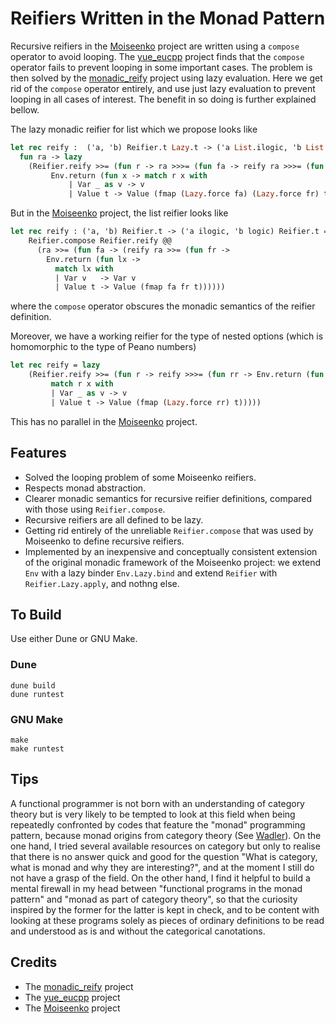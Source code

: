 # Reifiers Written in the Monad Pattern

Recursive reifiers in the [Moiseenko](https://gist.github.com/eupp/a78e9fc086834106e98d50e1e7bdea24) project are written using a `compose` operator to avoid looping. The [yue_eucpp](../yue_eucpp) project finds that the `compose` operator fails to prevent looping in some important cases. The problem is then solved by the [monadic_reify](../monadic_reify) project using lazy evaluation. Here we get rid of the `compose` operator entirely, and use just lazy evaluation to prevent looping in all cases of interest. The benefit in so doing is further explained bellow. 

The lazy monadic reifier for list which we propose looks like
```ocaml
let rec reify :  ('a, 'b) Reifier.t Lazy.t -> ('a List.ilogic, 'b List.logic) Reifier.t Lazy.t =
  fun ra -> lazy
    (Reifier.reify >>= (fun r -> ra >>>= (fun fa -> reify ra >>>= (fun fr ->
         Env.return (fun x -> match r x with
             | Var _ as v -> v
             | Value t -> Value (fmap (Lazy.force fa) (Lazy.force fr) t)))))) 
```
But in the [Moiseenko](https://gist.github.com/eupp/a78e9fc086834106e98d50e1e7bdea24) project, the list reifier looks like 
```ocaml
let rec reify : ('a, 'b) Reifier.t -> ('a ilogic, 'b logic) Reifier.t = fun ra ->
    Reifier.compose Reifier.reify @@
      (ra >>= (fun fa -> (reify ra >>= (fun fr ->
        Env.return (fun lx ->
          match lx with
          | Var v   -> Var v
          | Value t -> Value (fmap fa fr t))))))
```
where the `compose` operator obscures the monadic semantics of the reifier definition. 

Moreover, we have a working reifier for the type of nested options (which is homomorphic to the type of Peano numbers)
```ocaml
let rec reify = lazy
    (Reifier.reify >>= (fun r -> reify >>>= (fun rr -> Env.return (fun x ->
         match r x with
         | Var _ as v -> v
         | Value t -> Value (fmap (Lazy.force rr) t)))))
```  
This has no parallel in the [Moiseenko](https://gist.github.com/eupp/a78e9fc086834106e98d50e1e7bdea24) project.

## Features

- Solved the looping problem of some Moiseenko reifiers.
- Respects monad abstraction.
- Clearer monadic semantics for recursive reifier definitions, compared with those using `Reifier.compose`. 
- Recursive reifiers are all defined to be lazy.
- Getting rid entirely of the unreliable `Reifier.compose` that was used by Moiseenko to define recursive reifiers.
-  Implemented by an inexpensive and conceptually consistent extension of the original monadic framework of the Moiseenko project: we extend `Env` with a lazy binder `Env.Lazy.bind` and extend `Reifier` with `Reifier.Lazy.apply`, and nothng else. 

## To Build

Use either Dune or GNU Make.

### Dune
```
dune build
dune runtest
``` 

### GNU Make
```
make
make runtest
```
## Tips

A functional programmer is not born with an understanding of category theory but is very likely to be tempted 
to look at this field when being repeatedly confronted by codes that
feature the "monad" programming pattern, because monad origins from category theory (See [Wadler](https://homepages.inf.ed.ac.uk/wadler/topics/monads.html)). On the one hand, I tried several available resources on category but only to realise that there is no answer quick and good for the question "What is category, what is monad and why they are interesting?", and at the moment I still do not have a grasp of the field. On the other hand, I find it helpful to build a mental firewall in my head between "functional programs in the monad pattern" and "monad as part of category theory", so that the curiosity inspired by the former for the latter is kept in check, and to be content with looking at these programs solely as pieces of ordinary definitions to be read and understood as is and without the categorical canotations. 


## Credits

- The [monadic_reify](../monadic_reify) project
- The [yue_eucpp](../yue_eucpp) project 
- The [Moiseenko](https://gist.github.com/eupp/a78e9fc086834106e98d50e1e7bdea24) project
